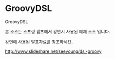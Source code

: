 GroovyDSL
=========

GroovyDSL

본 소스는 스프링 캠프에서 강연시 사용된 예제 소스 입니다.

강연에 사용된 발표자료를 참조하세요. 

http://www.slideshare.net/seeyoung/dsl-groovy

